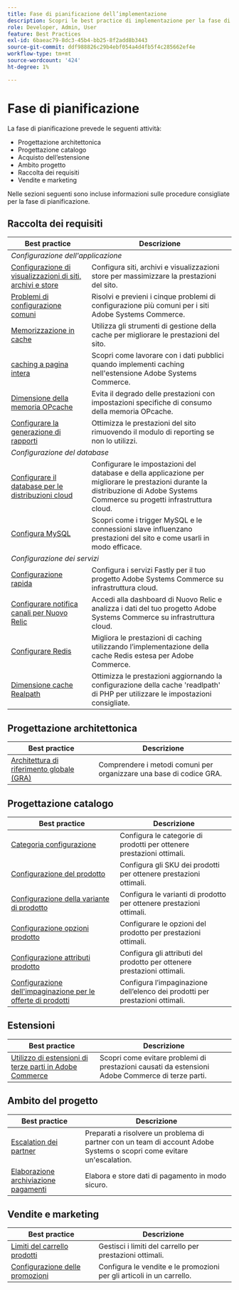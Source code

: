 ```yaml
---
title: Fase di pianificazione dell’implementazione
description: Scopri le best practice di implementazione per la fase di pianificazione dei progetti Adobe Commerce.
role: Developer, Admin, User
feature: Best Practices
exl-id: 6baeac79-8dc3-45b4-bb25-8f2add8b3443
source-git-commit: ddf988826c29b4ebf054a4d4fb5f4c285662ef4e
workflow-type: tm+mt
source-wordcount: '424'
ht-degree: 1%

---
```


# Fase di pianificazione

La fase di pianificazione prevede le seguenti attività:

- Progettazione architettonica
- Progettazione catalogo
- Acquisto dell’estensione
- Ambito progetto
- Raccolta dei requisiti
- Vendite e marketing

Nelle sezioni seguenti sono incluse informazioni sulle procedure consigliate per la fase di pianificazione.

## Raccolta dei requisiti

<table>
<thead>
  <tr>
    <th>Best practice</th>
    <th>Descrizione</th>
  </tr>
</thead>
<tbody>
  <tr>
    <td colspan="2"><em>Configurazione dell'applicazione</em></td>
  </tr>
  <tr>
    <td><a href="sites-stores-store-views.md">Configurazione di visualizzazioni di siti, archivi e store</a></td>
    <td>Configura siti, archivi e visualizzazioni store per massimizzare la prestazioni del sito.</td>
  </tr>
  <tr>
    <td><a href="https://business.adobe.com/blog/how-to/the-usual-suspects-5-configuration-issues-to-maximize-your-peak-sales">Problemi di configurazione comuni</a></td>
    <td>Risolvi e previeni i cinque problemi di configurazione più comuni per i siti Adobe Systems Commerce.</td>
  </tr>
  <tr>
    <td><a href="https://experienceleague.adobe.com/docs/commerce-admin/systems/tools/cache-management.html">Memorizzazione in cache</a></td>
    <td>Utilizza gli strumenti di gestione della cache per migliorare le prestazioni del sito.</td>
  </tr>
  <tr>
    <td><a href="https://developer.adobe.com/commerce/php/development/cache/page/public-content/">caching a pagina intera</a></td>
    <td>Scopri come lavorare con i dati pubblici quando implementi caching nell'estensione Adobe Systems Commerce.</td>
  </tr>
  <tr>
    <td><a href="opcache-memory-size.md">Dimensione della memoria OPcache</a></td>
    <td>Evita il degrado delle prestazioni con impostazioni specifiche di consumo della memoria OPcache.</td>
  </tr>
  <tr>
    <td><a href="reporting-configuration.md">Configurare la generazione di rapporti</a></td>
    <td>Ottimizza le prestazioni del sito rimuovendo il modulo di reporting se non lo utilizzi.</td>
  </tr>
  <tr>
    <td colspan="2"><em>Configurazione del database</em></td>
  </tr>
  <tr>
    <td><a href="database-on-cloud.md">Configurare il database per le distribuzioni cloud</a></td>
    <td>Configurare le impostazioni del database e della applicazione per migliorare le prestazioni durante la distribuzione di Adobe Systems Commerce su progetti infrastruttura cloud.</td>
  </tr>
  <tr>
    <td><a href="mysql-configuration.md">Configura MySQL</a></td>
    <td>Scopri come i trigger MySQL e le connessioni slave influenzano prestazioni del sito e come usarli in modo efficace.</td>
  </tr>
  <tr>
    <td colspan="2"><em>Configurazione dei servizi</em></td>
  </tr>
  <tr>
    <td><a href="https://experienceleague.adobe.com/docs/commerce-cloud-service/user-guide/cdn/setup-fastly/fastly-configuration.html">Configurazione rapida</a></td>
    <td>Configura i servizi Fastly per il tuo progetto Adobe Systems Commerce su infrastruttura cloud.</td>
  </tr>
  <tr>
    <td><a href="https://experienceleague.adobe.com/docs/commerce-cloud-service/user-guide/monitor/new-relic.html">Configurare notifica canali per Nuovo Relic</a></td>
    <td>Accedi alla dashboard di Nuovo Relic e analizza i dati del tuo progetto Adobe Systems Commerce su infrastruttura cloud.</td>
  </tr>
  <tr>
    <td><a href="redis-service-configuration.md">Configurare Redis</a></td>
    <td>Migliora le prestazioni di caching utilizzando l’implementazione della cache Redis estesa per Adobe Commerce.</td>
  </tr>
  <tr>
    <td><a href="realpath-cache-size.md">Dimensione cache Realpath</a></td>
    <td>Ottimizza le prestazioni aggiornando la configurazione della cache 'readlpath' di PHP per utilizzare le impostazioni consigliate.</td>
  </tr>
</tbody>
</table>

## Progettazione architettonica

| Best practice | Descrizione |
|----------------------------------------------------------------------------------------|----------------------------------------------------------|
| [Architettura di riferimento globale (GRA)](../../architecture/global-reference/examples.md) | Comprendere i metodi comuni per organizzare una base di codice GRA. |

## Progettazione catalogo

| Best practice | Descrizione |
|---------------------------------------------------------------------------------------------------|---------------------------------------------------------------|
| [Categoria configurazione](catalog-management.md#category-limits) | Configura le categorie di prodotti per ottenere prestazioni ottimali. |
| [Configurazione del prodotto](catalog-management.md#product-sku-limits) | Configura gli SKU dei prodotti per ottenere prestazioni ottimali. |
| [Configurazione della variante di prodotto](catalog-management.md#product-variations) | Configura le varianti di prodotto per ottenere prestazioni ottimali. |
| [Configurazione opzioni prodotto](catalog-management.md#product-options) | Configurare le opzioni del prodotto per prestazioni ottimali. |
| [Configurazione attributi prodotto&#x200B;](catalog-management.md#product-attributes) | Configura gli attributi del prodotto per ottenere prestazioni ottimali. |
| [Configurazione dell&#39;impaginazione per le offerte di prodotti](catalog-management.md#product-listing-pagination) | Configura l’impaginazione dell’elenco dei prodotti per prestazioni ottimali. |

## Estensioni

| Best practice | Descrizione |
|-----------------------------------------------------------------|----------------------------------------------------------------------------------------|
| [Utilizzo di estensioni di terze parti in Adobe Commerce](extensions.md) | Scopri come evitare problemi di prestazioni causati da estensioni Adobe Commerce di terze parti. |

## Ambito del progetto

| Best practice | Descrizione |
|--------------------------------------------------------------|--------------------------------------------------------------------------------------------------------------|
| [Escalation dei partner](partner-escalation.md) | Preparati a risolvere un problema di partner con un team di account Adobe Systems o scopri come evitare un&#39;escalation. |
| [Elaborazione archiviazione pagamenti](payment-processing-storage.md) | Elabora e store dati di pagamento in modo sicuro. |

## Vendite e marketing

| Best practice | Descrizione |
|------------------------------------------------------------|--------------------------------------------------------------|
| [Limiti del carrello prodotti](catalog-management.md#cart-limits) | Gestisci i limiti del carrello per prestazioni ottimali. |
| [Configurazione delle promozioni](catalog-management.md#promotions) | Configura le vendite e le promozioni per gli articoli in un carrello. |
